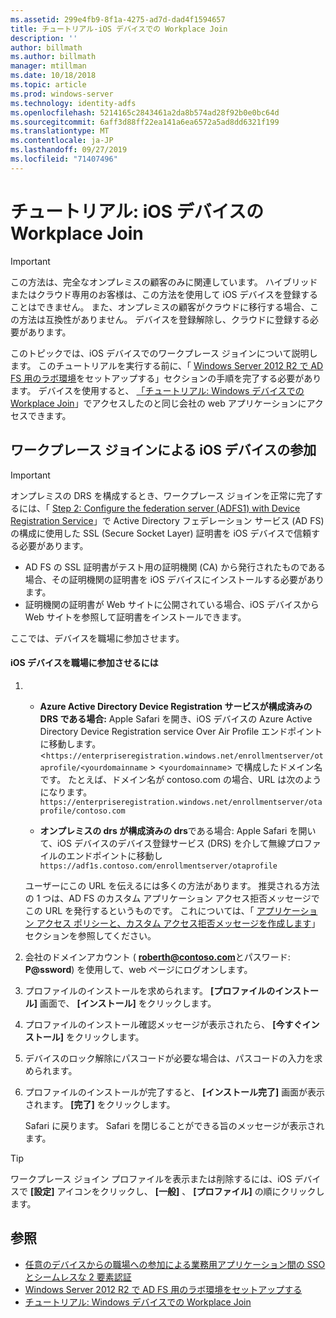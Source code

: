 ```yaml
---
ms.assetid: 299e4fb9-8f1a-4275-ad7d-dad4f1594657
title: チュートリアル-iOS デバイスでの Workplace Join
description: ''
author: billmath
ms.author: billmath
manager: mtillman
ms.date: 10/18/2018
ms.topic: article
ms.prod: windows-server
ms.technology: identity-adfs
ms.openlocfilehash: 5214165c2843461a2da8b574ad28f92b0e0bc64d
ms.sourcegitcommit: 6aff3d88ff22ea141a6ea6572a5ad8dd6321f199
ms.translationtype: MT
ms.contentlocale: ja-JP
ms.lasthandoff: 09/27/2019
ms.locfileid: "71407496"
---
```

# <a name="walkthrough-workplace-join-with-an-ios-device"></a>チュートリアル: iOS デバイスの Workplace Join


> [!IMPORTANT] 
> この方法は、完全なオンプレミスの顧客のみに関連しています。 ハイブリッドまたはクラウド専用のお客様は、この方法を使用して iOS デバイスを登録することはできません。 また、オンプレミスの顧客がクラウドに移行する場合、この方法は互換性がありません。 デバイスを登録解除し、クラウドに登録する必要があります。 

このトピックでは、iOS デバイスでのワークプレース ジョインについて説明します。 このチュートリアルを実行する前に、「 [Windows Server 2012 R2 で AD FS 用のラボ環境](../../ad-fs/deployment/Set-up-the-lab-environment-for-AD-FS-in-Windows-Server-2012-R2.md)をセットアップする」セクションの手順を完了する必要があります。 デバイスを使用すると、 [「チュートリアル: Windows デバイスでの Workplace Join](Walkthrough--Workplace-Join-with-a-Windows-Device.md)」でアクセスしたのと同じ会社の web アプリケーションにアクセスできます。


## <a name="join-an-ios-device-with-workplace-join"></a>ワークプレース ジョインによる iOS デバイスの参加

> [!IMPORTANT]
> オンプレミスの DRS を構成するとき、ワークプレース ジョインを正常に完了するには、「 [Step 2: Configure the federation server (ADFS1) with Device Registration Service](../../ad-fs/deployment/Set-up-the-lab-environment-for-AD-FS-in-Windows-Server-2012-R2.md#BKMK_4)」で Active Directory フェデレーション サービス (AD FS) の構成に使用した SSL (Secure Socket Layer) 証明書を iOS デバイスで信頼する必要があります。
> 
> -   AD FS の SSL 証明書がテスト用の証明機関 (CA) から発行されたものである場合、その証明機関の証明書を iOS デバイスにインストールする必要があります。
> -   証明機関の証明書が Web サイトに公開されている場合、iOS デバイスから Web サイトを参照して証明書をインストールできます。

ここでは、デバイスを職場に参加させます。

#### <a name="to-join-an-ios-device-to-a-workplace"></a>iOS デバイスを職場に参加させるには

1. -   **Azure Active Directory Device Registration サービスが構成済みの DRS である場合:** Apple Safari を開き、iOS デバイスの Azure Active Directory Device Registration service Over Air Profile エンドポイントに移動します。 <`https://enterpriseregistration.windows.net/enrollmentserver/otaprofile/<yourdomainname` > <`yourdomainname`> で構成したドメイン名です。 たとえば、ドメイン名が contoso.com の場合、URL は次のようになります。`https://enterpriseregistration.windows.net/enrollmentserver/otaprofile/contoso.com`

   -   **オンプレミスの drs が構成済みの drs**である場合: Apple Safari を開いて、iOS デバイスのデバイス登録サービス (DRS) を介して無線プロファイルのエンドポイントに移動し `https://adf1s.contoso.com/enrollmentserver/otaprofile`

   ユーザーにこの URL を伝えるには多くの方法があります。 推奨される方法の 1 つは、AD FS のカスタム アプリケーション アクセス拒否メッセージでこの URL を発行するというものです。 これについては、「 [アプリケーション アクセス ポリシーと、カスタム アクセス拒否メッセージを作成します](https://docs.microsoft.com/azure/active-directory/active-directory-device-registration-on-premises-setup#create-an-application-access-policy-and-custom-access-denied-message)」セクションを参照してください。

2. 会社のドメインアカウント ( <strong>roberth@contoso.com</strong>とパスワード: <strong>P@ssword</strong>) を使用して、web ページにログオンします。

3. プロファイルのインストールを求められます。 **[プロファイルのインストール]** 画面で、 **[インストール]** をクリックします。

4. プロファイルのインストール確認メッセージが表示されたら、 **[今すぐインストール]** をクリックします。

5. デバイスのロック解除にパスコードが必要な場合は、パスコードの入力を求められます。

6. プロファイルのインストールが完了すると、 **[インストール完了]** 画面が表示されます。 **[完了]** をクリックします。

   Safari に戻ります。 Safari を閉じることができる旨のメッセージが表示されます。

> [!TIP]
> ワークプレース ジョイン プロファイルを表示または削除するには、iOS デバイスで **[設定]** アイコンをクリックし、 **[一般]** 、 **[プロファイル]** の順にクリックします。

## <a name="see-also"></a>参照


- [任意のデバイスからの職場への参加による業務用アプリケーション間の SSO とシームレスな 2 要素認証](Join-to-Workplace-from-Any-Device-for-SSO-and-Seamless-Second-Factor-Authentication-Across-Company-Applications.md)
- [Windows Server 2012 R2 で AD FS 用のラボ環境をセットアップする](../../ad-fs/deployment/Set-up-the-lab-environment-for-AD-FS-in-Windows-Server-2012-R2.md)
- [チュートリアル: Windows デバイスでの Workplace Join](Walkthrough--Workplace-Join-with-a-Windows-Device.md)



